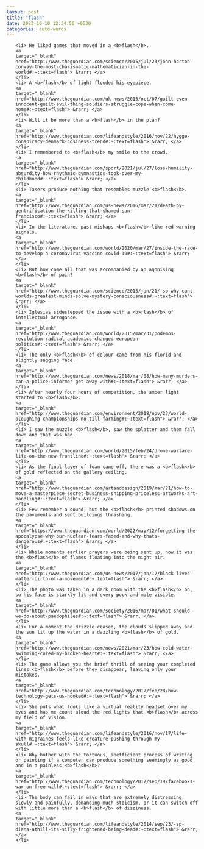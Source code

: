 ```yaml
---
layout: post
title: "flash"
date: 2023-10-10 12:34:56 +0530
categories: auto-words
---
```

<ol>

    <li> He liked games that moved in a <b>flash</b>.
    <a 
    target="_blank" 
    href="http://www.theguardian.com/science/2015/jul/23/john-horton-conway-the-most-charismatic-mathematician-in-the-world#:~:text=flash"> &rarr; </a>
    </li>
    <li> A <b>flash</b> of light flooded his eyepiece.
    <a 
    target="_blank" 
    href="http://www.theguardian.com/uk-news/2015/oct/07/guilt-even-innocent-guilt-evil-thing-soldiers-struggle-cope-when-come-home#:~:text=flash"> &rarr; </a>
    </li>
    <li> Will it be more than a <b>flash</b> in the plan?
    <a 
    target="_blank" 
    href="http://www.theguardian.com/lifeandstyle/2016/nov/22/hygge-conspiracy-denmark-cosiness-trend#:~:text=flash"> &rarr; </a>
    </li>
    <li> I remembered to <b>flash</b> my smile to the crowd.
    <a 
    target="_blank" 
    href="http://www.theguardian.com/sport/2021/jul/27/loss-humility-absurdity-how-rhythmic-gymnastics-took-over-my-childhood#:~:text=flash"> &rarr; </a>
    </li>
    <li> Tasers produce nothing that resembles muzzle <b>flash</b>.
    <a 
    target="_blank" 
    href="http://www.theguardian.com/us-news/2016/mar/21/death-by-gentrification-the-killing-that-shamed-san-francisco#:~:text=flash"> &rarr; </a>
    </li>
    <li> In the literature, past mishaps <b>flash</b> like red warning signals.
    <a 
    target="_blank" 
    href="http://www.theguardian.com/world/2020/mar/27/inside-the-race-to-develop-a-coronavirus-vaccine-covid-19#:~:text=flash"> &rarr; </a>
    </li>
    <li> But how come all that was accompanied by an agonising <b>flash</b> of pain?
    <a 
    target="_blank" 
    href="http://www.theguardian.com/science/2015/jan/21/-sp-why-cant-worlds-greatest-minds-solve-mystery-consciousness#:~:text=flash"> &rarr; </a>
    </li>
    <li> Iglesias sidestepped the issue with a <b>flash</b> of intellectual arrogance.
    <a 
    target="_blank" 
    href="http://www.theguardian.com/world/2015/mar/31/podemos-revolution-radical-academics-changed-european-politics#:~:text=flash"> &rarr; </a>
    </li>
    <li> The only <b>flash</b> of colour came from his florid and slightly sagging face.
    <a 
    target="_blank" 
    href="http://www.theguardian.com/news/2018/mar/08/how-many-murders-can-a-police-informer-get-away-with#:~:text=flash"> &rarr; </a>
    </li>
    <li> After nearly four hours of competition, the amber light started to <b>flash</b>.
    <a 
    target="_blank" 
    href="http://www.theguardian.com/environment/2018/nov/23/world-ploughing-championships-no-till-farming#:~:text=flash"> &rarr; </a>
    </li>
    <li> I saw the muzzle <b>flash</b>, saw the splatter and them fall down and that was bad.
    <a 
    target="_blank" 
    href="http://www.theguardian.com/world/2015/feb/24/drone-warfare-life-on-the-new-frontline#:~:text=flash"> &rarr; </a>
    </li>
    <li> As the final layer of foam came off, there was a <b>flash</b> of gold reflected on the gallery ceiling.
    <a 
    target="_blank" 
    href="http://www.theguardian.com/artanddesign/2019/mar/21/how-to-move-a-masterpiece-secret-business-shipping-priceless-artworks-art-handling#:~:text=flash"> &rarr; </a>
    </li>
    <li> Few remember a sound, but the <b>flash</b> printed shadows on the pavements and sent buildings thrashing.
    <a 
    target="_blank" 
    href="https://www.theguardian.com/world/2022/may/12/forgetting-the-apocalypse-why-our-nuclear-fears-faded-and-why-thats-dangerous#:~:text=flash"> &rarr; </a>
    </li>
    <li> While moments earlier prayers were being sent up, now it was the <b>flash</b> of flames floating into the night air.
    <a 
    target="_blank" 
    href="http://www.theguardian.com/us-news/2017/jan/17/black-lives-matter-birth-of-a-movement#:~:text=flash"> &rarr; </a>
    </li>
    <li> The photo was taken in a dark room with the <b>flash</b> on, so his face is starkly lit and every pock and mole visible.
    <a 
    target="_blank" 
    href="http://www.theguardian.com/society/2016/mar/01/what-should-we-do-about-paedophiles#:~:text=flash"> &rarr; </a>
    </li>
    <li> For a moment the drizzle ceased, the clouds slipped away and the sun lit up the water in a dazzling <b>flash</b> of gold.
    <a 
    target="_blank" 
    href="http://www.theguardian.com/news/2021/mar/23/how-cold-water-swimming-cured-my-broken-heart#:~:text=flash"> &rarr; </a>
    </li>
    <li> The game allows you the brief thrill of seeing your completed lines <b>flash</b> before they disappear, leaving only your mistakes.
    <a 
    target="_blank" 
    href="http://www.theguardian.com/technology/2017/feb/28/how-technology-gets-us-hooked#:~:text=flash"> &rarr; </a>
    </li>
    <li> She puts what looks like a virtual reality headset over my eyes and has me count aloud the red lights that <b>flash</b> across my field of vision.
    <a 
    target="_blank" 
    href="http://www.theguardian.com/lifeandstyle/2016/nov/17/life-with-migraines-feels-like-creature-pushing-through-my-skull#:~:text=flash"> &rarr; </a>
    </li>
    <li> Why bother with the tortuous, inefficient process of writing or painting if a computer can produce something seemingly as good and in a painless <b>flash</b>?
    <a 
    target="_blank" 
    href="http://www.theguardian.com/technology/2017/sep/19/facebooks-war-on-free-will#:~:text=flash"> &rarr; </a>
    </li>
    <li> The body can fail in ways that are extremely distressing, slowly and painfully, demanding much stoicism, or it can switch off with little more than a <b>flash</b> of dizziness.
    <a 
    target="_blank" 
    href="http://www.theguardian.com/lifeandstyle/2014/sep/23/-sp-diana-athill-its-silly-frightened-being-dead#:~:text=flash"> &rarr; </a>
    </li>